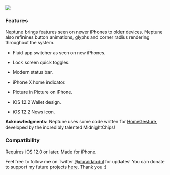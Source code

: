 ![](https://github.com/duraidabdul/Neptune/blob/master/Previews.png?raw=true)


### Features

Neptune brings features seen on newer iPhones to older devices. Neptune also refinines button animations, glyphs and corner radius rendering throughout the system.

- Fluid app switcher as seen on new iPhones.

- Lock screen quick toggles.

- Modern status bar.

- iPhone X home indicator.

- Picture in Picture on iPhone.

- iOS 12.2 Wallet design.

- iOS 12.2 News icon.

**Acknowledgments**:
Neptune uses some code written for [HomeGesture](https://github.com/midnightchip/midnightchip.github.io), developed by the incredibly talented MidnightChips!

### Compatibility
Requires iOS 12.0 or later. Made for iPhone.

Feel free to follow me on Twitter [@duraidabdul](https://twitter.com/duraidabdul) for updates! You can donate to support my future projects [here](paypal.me/duraidabdul). Thank you :)
